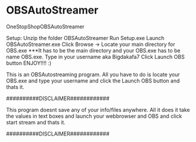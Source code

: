 # OBSAutoStreamer
OneStopShopOBSAutoStreamer

Setup:
Unzip the folder OBSAutoStreamer
Run Setup.exe
Launch OBSAutoStreamer.exe
Click Browse -> Locate your main directory for OBS.exe ***It has to be the main directory and your OBS.exe has to be name OBS.exe.
Type in your username aka Bigdakafa7
Click Launch OBS button
ENJOY!!!! :)

This is an OBSAutostreaming program. All you have to do is locate your OBS.exe and type your username and click the Launch OBS button and thats it.

##########DISCLAIMER############


This program doesnt save any of your info/files anywhere. All it does it take the values in text boxes and launch your webbrowser and OBS and click start stream and thats it.


##########DISCLAIMER############
